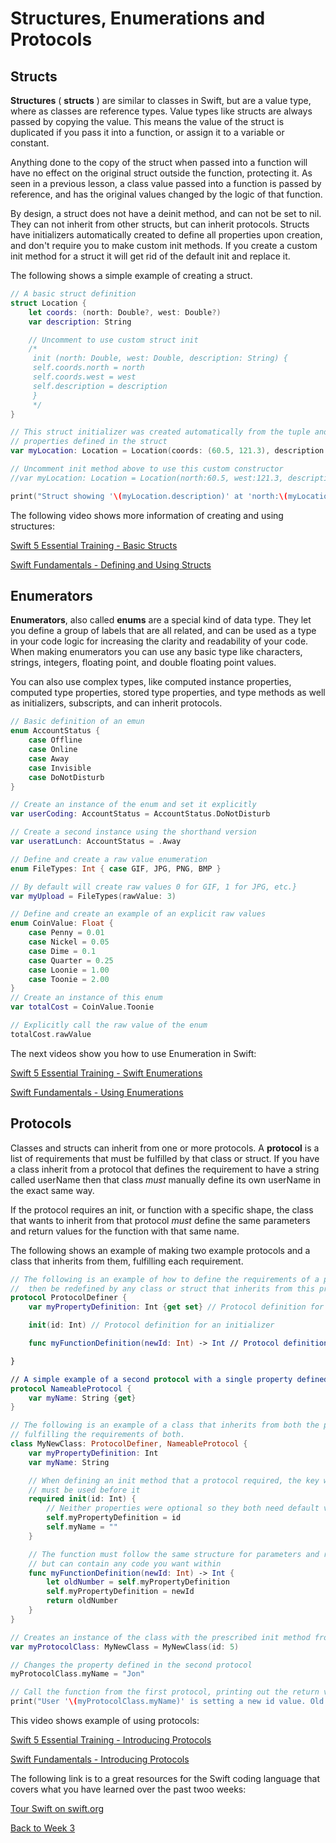 # Structures, Enumerations and Protocols

## Structs

**Structures** ( **structs** ) are similar to classes in Swift, but are a value type, where as classes are reference types.  Value types like structs are always passed by copying the value.  This means the value of the struct is duplicated if you pass it into a function, or assign it to a variable or constant.

Anything done to the copy of the struct when passed into a function will have no effect on the original struct outside the function, protecting it.  As seen in a previous lesson, a class value passed into a function is passed by reference, and has the original values changed by the logic of that function.

By design, a struct does not have a deinit method, and can not be set to nil.  They can not inherit from other structs, but can inherit protocols.  Structs have initializers automatically created to define all properties upon creation, and don't require you to make custom init methods.  If you create a custom init method for a struct it will get rid of the default init and replace it.

The following shows a simple example of creating a struct.

```swift
// A basic struct definition
struct Location {
    let coords: (north: Double?, west: Double?)
    var description: String

    // Uncomment to use custom struct init
    /*
     init (north: Double, west: Double, description: String) {
     self.coords.north = north
     self.coords.west = west
     self.description = description
     }
     */
}

// This struct initializer was created automatically from the tuple and string
// properties defined in the struct
var myLocation: Location = Location(coords: (60.5, 121.3), description:"Time to fish?")

// Uncomment init method above to use this custom constructor
//var myLocation: Location = Location(north:60.5, west:121.3, description:"A cool location")

print("Struct showing '\(myLocation.description)' at 'north:\(myLocation.coords.north!) , west:\(myLocation.coords.west!)' ")
```

The following video shows more information of creating and using structures:

[Swift 5 Essential Training - Basic Structs <Badge text="Lynda"/>](https://www.linkedin.com/learning/swift-5-essential-training/basic-swift-structs?u=2199673)

[Swift Fundamentals - Defining and Using Structs <Badge text="Pluralsight"/>](https://app.pluralsight.com/course-player?clipId=d3aaa70d-81e8-413a-8d6c-b0562a79684a)

## Enumerators

**Enumerators**, also called **enums** are a special kind of data type. They let you define a group of labels that are all related, and can be used as a type in your code logic for increasing the clarity and readability of your code.  When making enumerators you can use any basic type like characters, strings, integers, floating point, and double floating point values.  

You can also use complex types, like computed instance properties, computed type properties, stored type properties, and type methods as well as initializers, subscripts, and can inherit protocols.

```swift
// Basic definition of an emun
enum AccountStatus {
    case Offline
    case Online
    case Away
    case Invisible
    case DoNotDisturb
}

// Create an instance of the enum and set it explicitly
var userCoding: AccountStatus = AccountStatus.DoNotDisturb

// Create a second instance using the shorthand version
var useratLunch: AccountStatus = .Away

// Define and create a raw value enumeration
enum FileTypes: Int { case GIF, JPG, PNG, BMP }

// By default will create raw values 0 for GIF, 1 for JPG, etc.}
var myUpload = FileTypes(rawValue: 3)

// Define and create an example of an explicit raw values
enum CoinValue: Float {
    case Penny = 0.01
    case Nickel = 0.05
    case Dime = 0.1
    case Quarter = 0.25
    case Loonie = 1.00
    case Toonie = 2.00
}
// Create an instance of this enum
var totalCost = CoinValue.Toonie

// Explicitly call the raw value of the enum
totalCost.rawValue
```

The next videos show you how to use Enumeration in Swift:

[Swift 5 Essential Training - Swift Enumerations <Badge text="Lynda"/>](https://www.linkedin.com/learning/swift-5-essential-training/swift-enumerations?u=2199673)

[Swift Fundamentals - Using Enumerations <Badge text="Pluralsight"/>](https://app.pluralsight.com/course-player?clipId=c56e267b-5cbc-4571-bd5c-2b53bb14fa4e)

## Protocols

Classes and structs can inherit from one or more protocols.  A **protocol** is a list of requirements that must be fulfilled by that class or struct.  If you have a class inherit from a protocol that defines the requirement to have a string called userName then that class *must* manually define its own userName in the exact same way.

If the protocol requires an init, or function with a specific shape, the class that wants to inherit from that protocol *must* define the same parameters and return values for the function with that same name.

The following shows an example of making two example protocols and a class that inherits from them, fulfilling each requirement.

```swift
// The following is an example of how to define the requirements of a protocol that must
//  then be redefined by any class or struct that inherits from this protocol.
protocol ProtocolDefiner {
    var myPropertyDefinition: Int {get set} // Protocol definition for a property

    init(id: Int) // Protocol definition for an initializer

    func myFunctionDefinition(newId: Int) -> Int // Protocol definition for an initializer

}

// A simple example of a second protocol with a single property defined
protocol NameableProtocol {
    var myName: String {get}
}

// The following is an example of a class that inherits from both the protocols above 
// fulfilling the requirements of both.
class MyNewClass: ProtocolDefiner, NameableProtocol {
    var myPropertyDefinition: Int
    var myName: String

    // When defining an init method that a protocol required, the key word 'required'
    // must be used before it
    required init(id: Int) {
        // Neither properties were optional so they both need default values
        self.myPropertyDefinition = id
        self.myName = ""
    }

    // The function must follow the same structure for parameters and return value,
    // but can contain any code you want within
    func myFunctionDefinition(newId: Int) -> Int {
        let oldNumber = self.myPropertyDefinition
        self.myPropertyDefinition = newId
        return oldNumber
    }
}

// Creates an instance of the class with the prescribed init method from the first protocol.
var myProtocolClass: MyNewClass = MyNewClass(id: 5)

// Changes the property defined in the second protocol
myProtocolClass.myName = "Jon"

// Call the function from the first protocol, printing out the return value
print("User '\(myProtocolClass.myName)' is setting a new id value. Old value was \(myProtocolClass.myFunctionDefinition(newId: 35))")
```

This video shows example of using protocols:

[Swift 5 Essential Training - Introducing Protocols <Badge text="Lynda"/>](https://www.linkedin.com/learning/swift-5-essential-training/introducing-protocols?u=2199673)

[Swift Fundamentals - Introducing Protocols <Badge text="Pluralsight"/>](https://app.pluralsight.com/course-player?clipId=095103af-48f6-455e-92e3-161c462b9bb5)

The following link is to a great resources for the Swift coding language that covers what you have learned over the past twoo weeks:

[Tour Swift on swift.org](https://docs.swift.org/swift-book/GuidedTour/GuidedTour.html)

[Back to Week 3](./index.md#during-class)